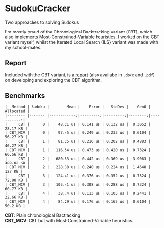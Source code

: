 # SudokuCracker
Two approaches to solving Sudokus

I'm mostly proud of the Chronological Backtracking variant (CBT), which also implements Most-Constrained-Variable heuristics. I worked on the CBT variant myself, whilst the Iterated Local Search (ILS} variant was made with my school-mates.

## Report
Included with the CBT variant, is a [report](/SudokuCrackerCBT/Report%20on%20CBT%20with%20MCV.md) (also availabe in ``.docx`` and ``.pdf``) on developing and exploring the CBT algorithm.

## Benchmarks
```
|  Method | Sudoku |        Mean |    Error |   StdDev |    Gen0 |  Allocated |
|-------- |------- |------------:|---------:|---------:|--------:|-----------:|
|     CBT |      0 |    48.21 us | 0.141 us | 0.132 us |  0.3052 |   28.17 KB |
| CBT_MCV |      0 |    97.45 us | 0.249 us | 0.233 us |  0.6104 |   56.27 KB |
|     CBT |      1 |    81.25 us | 0.216 us | 0.202 us |  0.4883 |   46.27 KB |
| CBT_MCV |      1 |   116.54 us | 0.473 us | 0.420 us |  0.7324 |   66.56 KB |
|     CBT |      2 |   680.53 us | 0.442 us | 0.369 us |  3.9063 |  380.02 KB |
| CBT_MCV |      2 |   228.38 us | 0.240 us | 0.224 us |  1.4648 |     127 KB |
|     CBT |      3 |   124.41 us | 0.376 us | 0.352 us |  0.7324 |   72.88 KB |
| CBT_MCV |      3 |   105.41 us | 0.308 us | 0.288 us |  0.7324 |   60.77 KB |
|     CBT |      4 |    38.74 us | 0.113 us | 0.105 us |  0.2441 |   22.66 KB |
| CBT_MCV |      4 |    84.29 us | 0.176 us | 0.165 us |  0.6104 |    50.2 KB |
```
**CBT**: Plain chronological Bactracking  
**CBT_MCV**: CBT but with Most-Constrained-Variable heuristics.
